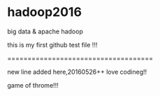 # hadoop2016
big data &amp; apache hadoop 


this is my first github test file !!!



====================================

new line added here,20160526++  love codineg!!

game of throme!!!
